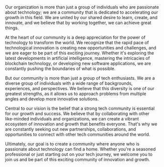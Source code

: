 Our organization is more than just a group of individuals who are passionate about technology; we are a community that is dedicated to accelerating our growth in this field. We are united by our shared desire to learn, create, and innovate, and we believe that by working together, we can achieve great things.

At the heart of our community is a deep appreciation for the power of technology to transform the world. We recognize that the rapid pace of technological innovation is creating new opportunities and challenges, and we are eager to be part of this exciting journey. Whether it's exploring the latest developments in artificial intelligence, mastering the intricacies of blockchain technology, or developing new software applications, we are constantly pushing the boundaries of what is possible.

But our community is more than just a group of tech enthusiasts. We are a diverse group of individuals with a wide range of backgrounds, experiences, and perspectives. We believe that this diversity is one of our greatest strengths, as it allows us to approach problems from multiple angles and develop more innovative solutions.

Central to our vision is the belief that a strong tech community is essential for our growth and success. We believe that by collaborating with other like-minded individuals and organizations, we can create a vibrant ecosystem of innovation and growth that benefits everyone. That's why we are constantly seeking out new partnerships, collaborations, and opportunities to connect with other tech communities around the world.

Ultimately, our goal is to create a community where anyone who is passionate about technology can find a home. Whether you're a seasoned professional or just starting out on your tech journey, we welcome you to join us and be part of this exciting community of innovation and growth.
